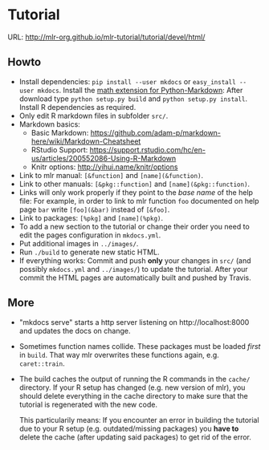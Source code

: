 # Tutorial
URL: http://mlr-org.github.io/mlr-tutorial/tutorial/devel/html/

## Howto
* Install dependencies:
  `pip install --user mkdocs` or `easy_install --user mkdocs`.
  Install the [math extension for Python-Markdown](https://github.com/mitya57/python-markdown-math):
  After download type `python setup.py build` and `python setup.py install`.
  Install R dependencies as required.
* Only edit R markdown files in subfolder `src/`.
* Markdown basics:
  * Basic Markdown: https://github.com/adam-p/markdown-here/wiki/Markdown-Cheatsheet
  * RStudio Support: https://support.rstudio.com/hc/en-us/articles/200552086-Using-R-Markdown
  * Knitr options: http://yihui.name/knitr/options
* Link to mlr manual: `[&function]` and `[name](&function)`.
* Link to other manuals: `[&pkg::function]` and `[name](&pkg::function)`.
* Links will only work properly if they point to the *base name* of the help file:
  For example, in order to link to mlr function `foo` documented on help page `bar` write
  `[foo](&bar)` instead of `[&foo]`.
* Link to packages: `[%pkg]` and `[name](%pkg)`.
* To add a new section to the tutorial or change their order you need to edit the pages configuration in `mkdocs.yml`.
* Put additional images in `../images/`.
* Run `./build` to generate new static HTML.
* If everything works:
  Commit and push **only** your changes in `src/` (and possibly `mkdocs.yml` and `../images/`) to update
  the tutorial.
  After your commit the HTML pages are automatically built and pushed by Travis.
  

## More
* "mkdocs serve" starts a http server listening on http://localhost:8000
  and updates the docs on change.
* Sometimes function names collide. These packages must be loaded _first_
  in `build`. That way mlr overwrites these functions again, e.g. `caret::train`.
* The build caches the output of running the R commands in the `cache/` directory.
  If your R setup has changed (e.g. new version of mlr), you should delete
  everything in the cache directory to make sure that the tutorial is
  regenerated with the new code.

  This particularily means: If you encounter an error in building the tutorial
  due to your R setup (e.g. outdated/missing packages) you **have to** delete
  the cache (after updating said packages) to get rid of the error. 
